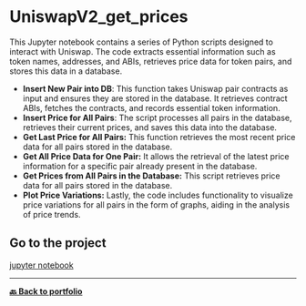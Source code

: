 # UniswapV2_get_prices

This Jupyter notebook contains a series of Python scripts designed to interact with Uniswap. The code extracts essential information such as token names, addresses, and ABIs, retrieves price data for token pairs, and stores this data in a database.

- **Insert New Pair into DB**: This function takes Uniswap pair contracts as input and ensures they are stored in the database. It retrieves contract ABIs, fetches the contracts, and records essential token information.
- **Insert Price for All Pairs**: The script processes all pairs in the database, retrieves their current prices, and saves this data into the database.
- **Get Last Price for All Pairs:** This function retrieves the most recent price data for all pairs stored in the database.
- **Get All Price Data for One Pair:** It allows the retrieval of the latest price information for a specific pair already present in the database.
- **Get Prices from All Pairs in the Database:** This script retrieves price data for all pairs stored in the database.
- **Plot Price Variations:** Lastly, the code includes functionality to visualize price variations for all pairs in the form of graphs, aiding in the analysis of price trends.

## Go to the project
[jupyter notebook](uniswapV2.ipynb)

---
**[🔙 Back to portfolio](https://nicolagg.github.io/)**


